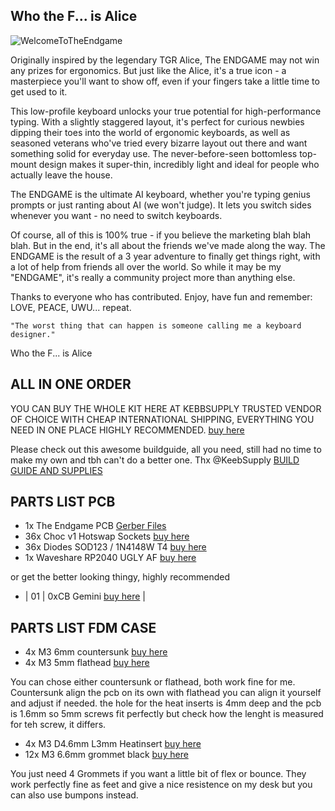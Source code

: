 

## Who the F... is Alice ##

<img src="https://github.com/OldMan6955/TheEndgame2024/blob/main/IMAGES/WelcomeToTheEndgame.gif" alt="WelcomeToTheEndgame">


Originally inspired by the legendary TGR Alice, The ENDGAME may not win any prizes for ergonomics. But just like the Alice, it's a true icon - a masterpiece you'll want to show off, even if your fingers take a little time to get used to it.

This low-profile keyboard unlocks your true potential for high-performance typing. With a slightly staggered layout, it's perfect for curious newbies dipping their toes into the world of ergonomic keyboards, as well as seasoned veterans who've tried every bizarre layout out there and want something solid for everyday use. The never-before-seen bottomless top-mount design makes it super-thin, incredibly light and ideal for people who actually leave the house.

The ENDGAME is the ultimate AI keyboard, whether you're typing genius prompts or just ranting about AI (we won't judge). It lets you switch sides whenever you want - no need to switch keyboards.

Of course, all of this is 100% true - if you believe the marketing blah blah blah. But in the end, it's all about the friends we've made along the way. The ENDGAME is the result of a 3 year adventure to finally get things right, with a lot of help from friends all over the world. So while it may be my "ENDGAME", it's really a community project more than anything else.

Thanks to everyone who has contributed. Enjoy, have fun and remember: LOVE, PEACE, UWU... repeat.

    "The worst thing that can happen is someone calling me a keyboard designer."
Who the F... is Alice



## ALL IN ONE ORDER ##

YOU CAN BUY THE WHOLE KIT HERE AT KEBBSUPPLY TRUSTED VENDOR OF CHOICE WITH CHEAP INTERNATIONAL SHIPPING, EVERYTHING YOU NEED IN ONE PLACE HIGHLY RECOMMENDED.             [buy here](https://keeb.supply/products/endgame) 

Please check out this awesome buildguide, all you need, still had no time to make my own and tbh can't do a better one. Thx @KeebSupply [BUILD GUIDE AND SUPPLIES](https://docs.keeb.supply/endgame/) 



## PARTS LIST PCB ##

- 1x The Endgame PCB             [Gerber Files](https://github.com/OldMan6955/TheEndgame2024/tree/main/PCB) 
- 36x Choc v1 Hotswap Sockets    [buy here](https://www.aliexpress.com/item/1005004916925259.html?) 
- 36x Diodes SOD123 / 1N4148W T4 [buy here](https://de.aliexpress.com/item/1005006354505058.html?) 
- 1x Waveshare RP2040 UGLY AF    [buy here](https://de.aliexpress.com/item/1005006354505058.html?) 

or get the better looking thingy, highly recommended

- | 01 | 0xCB Gemini             [buy here](https://keeb.supply/products/0xcb-gemini) |

## PARTS LIST FDM CASE ##

- 4x M3 6mm countersunk          [buy here](https://de.aliexpress.com/item/4001199728978.html) 
- 4x M3 5mm flathead             [buy here](https://www.aliexpress.com/item/1005004916925259.html?) 

You can chose either countersunk or flathead, both work fine for me. Countersunk align the pcb on its own with flathead you can align it yourself and adjust if needed.
the hole for the heat inserts is 4mm deep and the pcb is 1.6mm so 5mm screws fit perfectly but check how the lenght is measured for teh screw, it differs.

- 4x M3 D4.6mm L3mm Heatinsert   [buy here](https://de.aliexpress.com/item/1005006354505058.html?) 
- 12x M3 6.6mm grommet black     [buy here](https://www.aliexpress.com/item/1005004309686841.html?) 

You just need 4 Grommets if you want a little bit of flex or bounce. They work perfectly fine as feet and give a nice resistence on my desk but you can also use bumpons instead.




